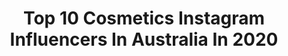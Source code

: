 ---
title: Top 10 Cosmetics Instagram Influencers In Australia In 2020
description: >-
  Find top cosmetics Instagram influencers in Australia in 2020. Most popular hashtags: #babygirl #mumlife #pregnancyhormones #nofilter.
platform: Instagram
profiles:
  - username: "misszedd"
    fullname: >-
      Bibles Of Truth 🙌🏾
    location: "Australia"
    followers: 41283
    engagement: 167
    commentsToLikes: 0.119710
    id: ck6trekr4yj2v0j71ebfe4iki
    verified: false
    hashtags: "#bossbabe, #porcelainpicasso, #katthelabel, #faceliposuction"
  - username: "nurse_dior"
    fullname: >-
      NURSE DIOR
    location: "Australia"
    followers: 7675
    engagement: 527
    commentsToLikes: 0.081380
    id: ck8t3y5va4x3u0j788ha4pnzv
    verified: false
    hashtags: ""
  - username: "kayleighdouglas"
    fullname: >-
      Kayleigh Douglas
    location: "Australia"
    followers: 102536
    engagement: 229
    commentsToLikes: 0.036114
    id: ckaorg6wxn2hm0i78xwq18v6e
    verified: false
    hashtags: "#flashback, #gymwear, #gym, #blackonblack"
  - username: "brooklynkellyy"
    fullname: >-
      BROOKLYN KELLY
    location: "Australia"
    followers: 387747
    engagement: 144
    commentsToLikes: 0.020132
    id: ck0ucavo3gdz30i197ht6shix
    verified: false
    hashtags: "#glassons, #presetsbybrooklyn"
  - username: "ashleyhooverx"
    fullname: >-
      Ashley Hoover
    location: "Australia"
    followers: 8710
    engagement: 865
    commentsToLikes: 0.019148
    id: ck13a5viaorjv0i191dntespq
    verified: false
    hashtags: "#stage10clinger, #twomonthsold, #babygirl, #lydiarose"
  - username: "suziemcintosh"
    fullname: >-
      Suzie Mcintosh Brows ®
    location: "Australia"
    followers: 43549
    engagement: 109
    commentsToLikes: 0.092189
    id: ck14hxh8acmnr0i19dysbyjo8
    verified: false
    hashtags: "#wowbrows, #glowup, #bosslady, #bootybuilding"
  - username: "emilyskyefit"
    fullname: >-
      ᗴᗰIᒪY ᔕKYᗴ | 𝘍𝘪𝘵𝗇𝖾𝗌𝗌 + 𝖧𝖾𝖺𝗅𝗍𝗁
    location: "Australia"
    followers: 2579872
    engagement: 238
    commentsToLikes: 0.028582
    id: ck136fczj67xj0i19enbq3wrk
    verified: true
    hashtags: "#pregnancysafeexercises, #strongwomenlifteachotherup, #32weekspregnant, #30weekspregnant"
  - username: "dr.dee_official"
    fullname: >-
      dr.deepan duraisamy (dr.dee)
    location: "Australia"
    followers: 120195
    engagement: 192
    commentsToLikes: 0.008981
    id: ck0ubn97vf0ok0i19g9tarlh3
    verified: false
    hashtags: "#proud, #throwback, #repost, #stopgrowing"
  - username: "donnrobertson"
    fullname: >-
      Don Robertson ♛
    location: "Australia"
    followers: 33632
    engagement: 140
    commentsToLikes: 0.070327
    id: ck5pz75g1zjrc0i11u1ixx0cs
    verified: false
    hashtags: "#vogue, #dadhat, #cap, #paris"
  - username: "nanamirdad_"
    fullname: >-
      Nana Mirdad
    location: "Australia"
    followers: 2844095
    engagement: 130
    commentsToLikes: 0.005015
    id: ck13caa0nzd740i19iagnha23
    verified: true
    hashtags: "#byengilu, #staminaprimatubuhtetapfitterjaga, #teatime, #mumlife"
---